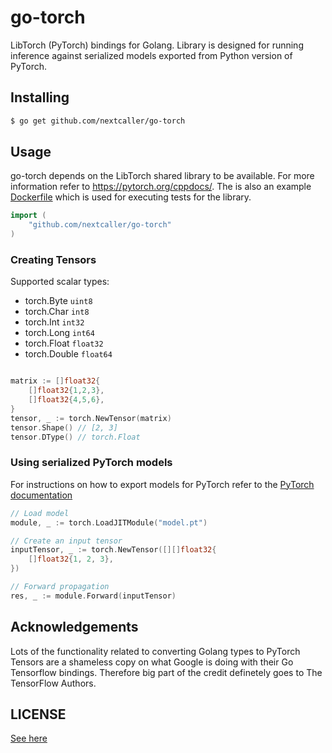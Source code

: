 # go-torch

LibTorch (PyTorch) bindings for Golang. Library is designed for running inference against serialized models exported from Python version of PyTorch.

## Installing
```sh
$ go get github.com/nextcaller/go-torch
```

## Usage

go-torch depends on the LibTorch shared library to be available. For more information refer to https://pytorch.org/cppdocs/. The is also an example [Dockerfile](https://github.com/nextcaller/go-torch/blob/master/scripts/Dockerfile) which is used for executing tests for the library.

```go
import (
    "github.com/nextcaller/go-torch"
)
```

### Creating Tensors

Supported scalar types:
- torch.Byte `uint8`
- torch.Char `int8`
- torch.Int `int32`
- torch.Long `int64`
- torch.Float `float32`
- torch.Double `float64`

```go

matrix := []float32{
    []float32{1,2,3},
    []float32{4,5,6},
}
tensor, _ := torch.NewTensor(matrix)
tensor.Shape() // [2, 3]
tensor.DType() // torch.Float
```

### Using serialized PyTorch models

For instructions on how to export models for PyTorch refer to the [PyTorch documentation](https://pytorch.org/tutorials/advanced/cpp_export.html)


```go
// Load model
module, _ := torch.LoadJITModule("model.pt")

// Create an input tensor
inputTensor, _ := torch.NewTensor([][]float32{
    []float32{1, 2, 3},
})

// Forward propagation
res, _ := module.Forward(inputTensor)

```


## Acknowledgements

Lots of the functionality related to converting Golang types to PyTorch Tensors are a shameless copy on what Google is doing with their Go Tensorflow bindings. Therefore big part of the credit definetely goes to The TensorFlow Authors.

## LICENSE

[See here](https://github.com/nextcaller/go-torch/blob/master/LICENSE)
